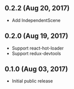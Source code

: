 ## 0.2.2 (Aug 20, 2017)

* Add IndependentScene

## 0.2.0 (Aug 19, 2017)

* Support react-hot-loader
* Support redux-devtools

## 0.1.0 (Aug 03, 2017)

* Initial public release